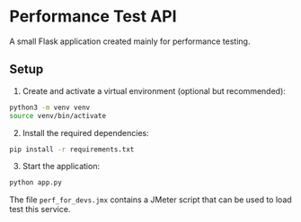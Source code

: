 # Performance Test API

A small Flask application created mainly for performance testing.

## Setup

1. Create and activate a virtual environment (optional but recommended):

```bash
python3 -m venv venv
source venv/bin/activate
```

2. Install the required dependencies:

```bash
pip install -r requirements.txt
```

3. Start the application:

```bash
python app.py
```

The file `perf_for_devs.jmx` contains a JMeter script that can be used to load test this service.
